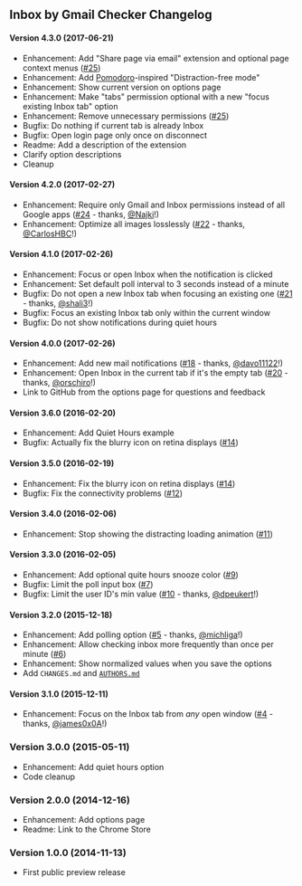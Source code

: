 Inbox by Gmail Checker Changelog
--------------------------------

#### Version 4.3.0 (2017-06-21)

- Enhancement: Add "Share page via email" extension and optional page context menus ([#25](https://github.com/joeyespo/inbox-by-gmail-checker/issues/25))
- Enhancement: Add [Pomodoro](https://en.wikipedia.org/wiki/Pomodoro_Technique)-inspired "Distraction-free mode"
- Enhancement: Show current version on options page
- Enhancement: Make "tabs" permission optional with a new "focus existing Inbox tab" option
- Enhancement: Remove unnecessary permissions ([#25](https://github.com/joeyespo/inbox-by-gmail-checker/issues/25))
- Bugfix: Do nothing if current tab is already Inbox
- Bugfix: Open login page only once on disconnect
- Readme: Add a description of the extension
- Clarify option descriptions
- Cleanup


#### Version 4.2.0 (2017-02-27)

- Enhancement: Require only Gmail and Inbox permissions instead of all Google apps ([#24](https://github.com/joeyespo/inbox-by-gmail-checker/pull/24) - thanks, [@Najki][]!)
- Enhancement: Optimize all images losslessly ([#22](https://github.com/joeyespo/inbox-by-gmail-checker/pull/22) - thanks, [@CarlosHBC][]!)


#### Version 4.1.0 (2017-02-26)

- Enhancement: Focus or open Inbox when the notification is clicked
- Enhancement: Set default poll interval to 3 seconds instead of a minute
- Bugfix: Do not open a new Inbox tab when focusing an existing one ([#21](https://github.com/joeyespo/inbox-by-gmail-checker/pull/21) - thanks, [@shali3][]!)
- Bugfix: Focus an existing Inbox tab only within the current window
- Bugfix: Do not show notifications during quiet hours


#### Version 4.0.0 (2017-02-26)

- Enhancement: Add new mail notifications ([#18](https://github.com/joeyespo/inbox-by-gmail-checker/pull/18) - thanks, [@davo11122][]!)
- Enhancement: Open Inbox in the current tab if it's the empty tab ([#20](https://github.com/joeyespo/inbox-by-gmail-checker/pull/20) - thanks, [@orschiro][]!)
- Link to GitHub from the options page for questions and feedback


#### Version 3.6.0 (2016-02-20)

- Enhancement: Add Quiet Hours example
- Bugfix: Actually fix the blurry icon on retina displays ([#14](https://github.com/joeyespo/inbox-by-gmail-checker/issues/14))


#### Version 3.5.0 (2016-02-19)

- Enhancement: Fix the blurry icon on retina displays ([#14](https://github.com/joeyespo/inbox-by-gmail-checker/issues/14))
- Bugfix: Fix the connectivity problems ([#12](https://github.com/joeyespo/inbox-by-gmail-checker/issues/12))


#### Version 3.4.0 (2016-02-06)

- Enhancement: Stop showing the distracting loading animation ([#11](https://github.com/joeyespo/inbox-by-gmail-checker/issues/11))


#### Version 3.3.0 (2016-02-05)

- Enhancement: Add optional quite hours snooze color ([#9](https://github.com/joeyespo/inbox-by-gmail-checker/issues/9))
- Bugfix: Limit the poll input box ([#7](https://github.com/joeyespo/inbox-by-gmail-checker/issues/7))
- Bugfix: Limit the user ID's min value ([#10](https://github.com/joeyespo/inbox-by-gmail-checker/pull/10) - thanks, [@dpeukert][]!)


#### Version 3.2.0 (2015-12-18)

- Enhancement: Add polling option ([#5](https://github.com/joeyespo/grip/pull/5) - thanks, [@michliga][]!)
- Enhancement: Allow checking inbox more frequently than once per minute ([#6](https://github.com/joeyespo/grip/pull/6))
- Enhancement: Show normalized values when you save the options
- Add `CHANGES.md` and [`AUTHORS.md`](AUTHORS.md)


#### Version 3.1.0 (2015-12-11)

- Enhancement: Focus on the Inbox tab from *any* open window ([#4](https://github.com/joeyespo/grip/pull/4) - thanks, [@james0x0A][]!)


### Version 3.0.0 (2015-05-11)

- Enhancement: Add quiet hours option
- Code cleanup


### Version 2.0.0 (2014-12-16)

- Enhancement: Add options page
- Readme: Link to the Chrome Store


### Version 1.0.0 (2014-11-13)

- First public preview release


[@james0x0A]: https://github.com/james0x0A
[@michliga]: https://github.com/michliga
[@dpeukert]: https://github.com/dpeukert
[@davo11122]: https://github.com/davo11122
[@orschiro]: https://github.com/orschiro
[@shali3]: https://github.com/shali3
[@Najki]: https://github.com/Najki
[@CarlosHBC]: https://github.com/CarlosHBC
